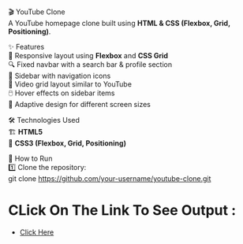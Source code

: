 🎬 YouTube Clone  
  A YouTube homepage clone built using **HTML & CSS (Flexbox, Grid, Positioning)**.  

✨ Features  
  📌 Responsive layout using **Flexbox** and **CSS Grid**  
  🔍 Fixed navbar with a search bar & profile section  
  📂 Sidebar with navigation icons  
  🎥 Video grid layout similar to YouTube  
  🖱️ Hover effects on sidebar items  
  📱 Adaptive design for different screen sizes  

🛠️ Technologies Used  
  🏗 **HTML5**  
  🎨 **CSS3 (Flexbox, Grid, Positioning)**  

🚀 How to Run  
  1️⃣ Clone the repository:  
     git clone https://github.com/your-username/youtube-clone.git

# CLick On The Link To See Output :
* [Click Here](https://rohan-naroni.github.io/Youtube-Front-End-/)



